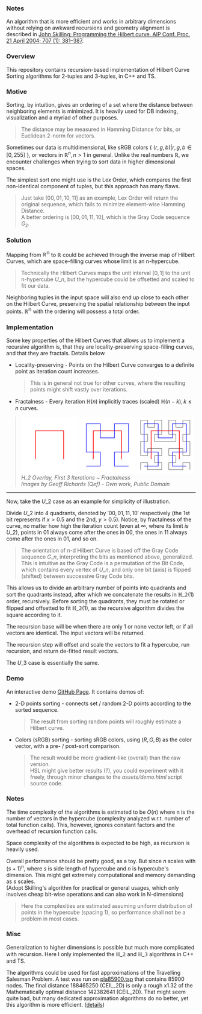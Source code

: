 ### Notes

An algorithm that is more efficient and works in arbitrary dimensions
without relying on awkward recursions and geometry alignment
is described in
[John Skilling; Programming the Hilbert curve. AIP Conf. Proc. 21 April 2004; 707 (1): 381–387](https://doi.org/10.1063/1.1751381).

### Overview

This repository contains recursion-based implementation of Hilbert Curve Sorting algorithms for 2-tuples and 3-tuples, in C++ and TS.

### Motive

Sorting, by intuition, gives an ordering of a set where the distance between neighboring elements is minimized.
It is heavily used for DB indexing, visualization and a myriad of other purposes.

> The distance may be measured in Hamming Distance for bits, or Euclidean 2-norm for vectors.

Sometimes our data is multidimensional,
like sRGB colors { $(r, g, b)|r, g, b \in [0, 255]$ },
or vectors in $\mathbb{R}^n, n \gt 1$ in general.
Unlike the real numbers $\mathbb{R}$,
we encounter challenges when trying to sort data in higher dimensional spaces.

The simplest sort one might use is the Lex Order, which compares the first non-identical component of tuples, but this approach has many flaws.

> Just take $[00, 01, 10, 11]$ as an example, Lex Order will return the original sequence, which fails to minimize element-wise Hamming Distance.  
> A better ordering is $[00, 01, 11, 10]$, which is the Gray Code sequence $G_2$.

### Solution

Mapping from $\mathbb{R^n}$ to $\mathbb{R}$
could be achieved through the inverse map of Hilbert Curves,
which are space-filling curves whose limit is an n-hypercube.

> Technically the Hilbert Curves maps the unit interval $[0, 1]$ to the unit n-hypercube $U\_n$, but the hypercube could be offsetted and scaled to fit our data.

Neighboring tuples in the input space will also end up close to each other on the Hilbert Curve,
preserving the spatial relationship between the input points.
$\mathbb{R^n}$ with the ordering will possess a total order.

### Implementation

Some key properties of the Hilbert Curves that allows us to implement a recursive algorithm is,
that they are locality-preserving space-filling curves,
and that they are fractals. Details below.

-   Locality-preserving - Points on the Hilbert Curve converges to a definite point as iteration count increases.

    > This is in general not true for other curves, where the resulting points might shift vastly over iterations.

-   Fractalness - Every iteration $\mathbb{H}(n)$ implicitly traces (scaled) $\mathbb{H}(n-k), k \le n$ curves.

> ![$\mathbb{H_}1$ Overlay](assets/H1_overlay.jpg)
> ![$\mathbb{H_2}$ Overlay](assets/H2_overlay.jpg)
> ![$\mathbb{H_3}$ Overlay](assets/H3_overlay.jpg)  
> _H_2 Overlay, First 3 Iterations ~ Fractalness_  
> _Images by Geoff Richards (Qef) - Own work, Public Domain_

---

Now, take the $U\_2$ case as an example for simplicity of illustration.

Divide $U\_2$ into 4 quadrants, denoted by $'00, 01, 11, 10'$ respectively (the 1st bit represents if $x \gt 0.5$ and the 2nd, $y \gt 0.5$).
Notice, by fractalness of the curve, no matter how high the iteration count (even at $\infty$, where its limit _is_ $U\_2$),
points in $01$ always come after the ones in $00$, the ones in $11$ always come after the ones in $01$, and so on.

> The orientation of $n$-d Hilbert Curve is based off the Gray Code sequence $G\_n$, interpreting the bits as mentioned above, generalized.  
> This is intuitive as the Gray Code is a permutation of the Bit Code, which contains every vertex of $U\_n$, and only one bit (axis) is flipped (shifted) between successive Gray Code bits.

This allows us to divide an arbitrary number of points into quadrants and sort the quadrants instead, after which we concatenate the results in $\mathbb{H\_2}(1)$ order, recursively.
Before sorting the quadrants, they must be rotated or flipped and offsetted to fit
$\mathbb{H\_2}(1)$, as the recursive algorithm divides the square according to it.

The recursion base will be when there are only 1 or none vector left, or if all vectors are identical. The input vectors will be returned.

The recursion step will offset and scale the vectors to fit a hypercube, run recursion, and return de-fitted result vectors.

The $U\_3$ case is essentially the same.

### Demo

An interactive demo [GitHub Page](https://carbonicsoda.github.io/hilbert-curve-sort/). It contains demos of:

-   2-D points sorting - connects set / random 2-D points according to the sorted sequence.

    > The result from sorting random points will roughly estimate a Hilbert curve.

-   Colors (sRGB) sorting - sorting sRGB colors, using $(R, G, B)$ as the color vector, with a pre- / post-sort comparison.
    > The result would be more gradient-like (overall) than the raw version.  
    > HSL might give better results (?), you could experiment with it freely, through minor changes to the _assets/demo.html_ script source code.

### Notes

The time complexity of the algorithms is estimated to be $O(n)$ where n is the number of vectors in the hypercube
(complexity analyzed w.r.t. number of total function calls). This, however, ignores constant factors and the overhead of recursion function calls.

Space complexity of the algorithms is expected to be high, as recursion is heavily used.

Overall performance should be pretty good, as a toy. But since $n$ scales with $(s + 1)^n$, where $s$ is side length of hypercube and $n$ is hypercube's dimension.
This might get extremely computational and memory demanding as $s$ scales.  
(Adopt Skilling's algorithm for practical or general usages,
which only involves cheap bit-wise operations
and can also work in N-dimensions)

> Here the complexities are estimated assuming uniform distribution of points in the hypercube (spacing 1),
> so performance shall not be a problem in most cases.

### Misc

Generalization to higher dimensions is possible but much more complicated with recursion.
Here I only implemented the $\mathbb{H\_2}$ and $\mathbb{H\_3}$ algorithms in C++ and TS.

The algorithms could be used for fast approximations of the Travelling Salesman Problem.
A test was run on [pla85900.tsp](https://github.com/CarbonicSoda/tsp-hilbert-curve-benchmark/blob/master/pla85900.tsp) that contains 85900 nodes.
The final distance 188465250 (CEIL_2D) is only a rough x1.32 of the Mathematically optimal distance 142382641 (CEIL_2D).
That might seem quite bad, but many dedicated approximation algorithms do no better, yet this algorithm is more efficient.
([details](https://github.com/CarbonicSoda/tsp-hilbert-curve-benchmark))
